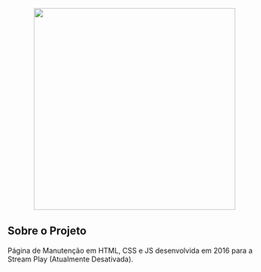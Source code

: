 <p align="center"><a href="https://mauriciosouza.com.br" target="_blank"><img src="https://mauriciosouza.com.br/assets/img/logo.png" width="400"></a></p>

## Sobre o Projeto

Página de Manutenção em HTML, CSS e JS desenvolvida em 2016 para a Stream Play (Atualmente Desativada). 

